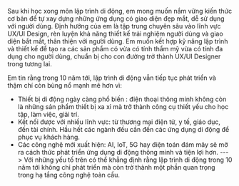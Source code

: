 Sau khi học xong môn lập trình di động, em mong muốn nắm vững kiến thức cơ bản để tự xay dựng những ứng dụng có giao diện đẹp mắt, dễ sử dụng với người dùng. Định hướng của em là tập trung chuyên sâu vào lĩnh vực UX/UI Design, rèn luyện khả năng thiết kế trải nghiệm người dùng và giao diện bắt mắt, thân thiện với người dùng. Em muốn kết hợp kỹ năng lập trình và thiết kế để tạo ra các sản phẩm có vừa có tính thẩm mỹ vừa có tính đa dụng cho người dùng, chuẩn bị cho con đường trở thành UX/UI Designer trong tương lai.


Em tin rằng trong 10 năm tới, lập trình di động vẫn tiếp tục phát triển và thậm chí còn bùng nổ mạnh mẽ hơn vì:
 - Thiết bị di động ngày càng phổ biến : điện thoại thông minh không còn là những sản phẩm thiết bị xa xỉ mà trở thành công cụ thiết yếu cho học tập, làm việc, giải trí.
 - Kết nối được với nhiều lĩnh vực: từ thương mại điện tử, y tế, giáo dục, đến tài chính. Hầu hết các ngành đều cần đến các ứng dụng di động để phục vụ khách hàng.
 - Các công nghệ mới xuất hiện: AI, IoT, 5G hay điện toán đám mây sẽ mở ra cách thức phát triển ứng dụng di động thông minh và tiện lợi hơn.
 ---> Với những yếu tố trên có thể khẳng định rằng lập trình di động trong 10 năm tới không chỉ phát triển mà còn trở thành một phần quan trọng trong hạ tầng công nghệ toàn cầu. 
